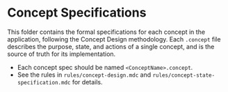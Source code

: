 # Concept Specifications

This folder contains the formal specifications for each concept in the application, following the Concept Design methodology. Each `.concept` file describes the purpose, state, and actions of a single concept, and is the source of truth for its implementation.

- Each concept spec should be named `<ConceptName>.concept`.
- See the rules in `rules/concept-design.mdc` and `rules/concept-state-specification.mdc` for details.
